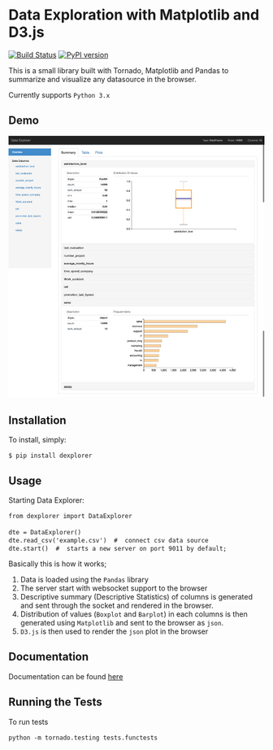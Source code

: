 # Data Exploration with Matplotlib and D3.js

[![Build Status](https://travis-ci.org/epigos/data-explorer.png)](https://travis-ci.org/epigos/data-explorer)
[![PyPI version](https://badge.fury.io/py/dexplorer.svg)](https://badge.fury.io/py/dexplorer)

This is a small library built with Tornado, Matplotlib and Pandas to summarize and visualize any datasource in the browser.

Currently supports `Python 3.x`

Demo
------------

![Demo](dexplorer/static/img/demo.png)


Installation
------------

To install, simply:

    $ pip install dexplorer

Usage
-----

Starting Data Explorer:

    from dexplorer import DataExplorer

    dte = DataExplorer()
    dte.read_csv('example.csv')  #  connect csv data source
    dte.start()  #  starts a new server on port 9011 by default;

Basically this is how it works;

1. Data is loaded using the `Pandas` library
2. The server start with websocket support to the browser
3. Descriptive summary (Descriptive Statistics) of columns is generated and sent through the socket and rendered in the browser.
4. Distribution of values (`Boxplot` and `Barplot`) in each columns is then generated using `Matplotlib` and sent to the browser as `json`.
5. `D3.js` is then used to render the `json` plot in the browser


Documentation
-----------------

Documentation can be found [here]()


Running the Tests
-----------------

To run tests

    python -m tornado.testing tests.functests
